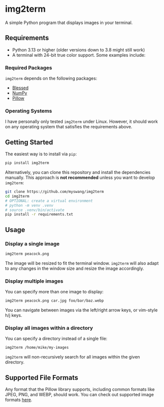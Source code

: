 # img2term
A simple Python program that displays images in your terminal.

## Requirements
 - Python 3.13 or higher (older versions down to 3.8 might still work)
 - A terminal with 24-bit true color support. Some examples include:

### Required Packages
`img2term` depends on the following packages:
 - [Blessed](https://pypi.org/project/blessed/)
 - [NumPy](https://numpy.org/)
 - [Pillow](https://pypi.org/project/pillow/)

### Operating Systems
I have personally only tested `img2term` under Linux. However, it should work on any operating system that satisfies the requirements above.

## Getting Started
The easiest way is to install via `pip`:
```bash
pip install img2term
```
Alternatively, you can clone this repository and install the dependencies manually. This approach is **not recommended** unless you want to develop `img2term`:
```bash
git clone https://github.com/myswang/img2term
cd img2term
# OPTIONAL: create a virtual environment
# python -m venv .venv
# source .venv/bin/activate
pip install -r requirements.txt
```

## Usage

### Display a single image

```bash
img2term peacock.png
```

The image will be resized to fit the terminal window. `img2term` will also adapt to any changes in the window size and resize the image accordingly.

### Display multiple images

You can specify more than one image to display:

```bash
img2term peacock.png car.jpg foo/bar/baz.webp
```

You can navigate between images via the left/right arrow keys, or vim-style h/j keys.

### Display all images within a directory

You can specify a directory instead of a single file:

```bash
img2term /home/mike/my-images
```

`img2term` will non-recursively search for all images within the given directory.

## Supported File Formats
Any format that the Pillow library supports, including common formats like JPEG, PNG, and WEBP, should work. You can check out supported image formats [here](https://hugovk-pillow.readthedocs.io/en/stable/handbook/image-file-formats.html).


